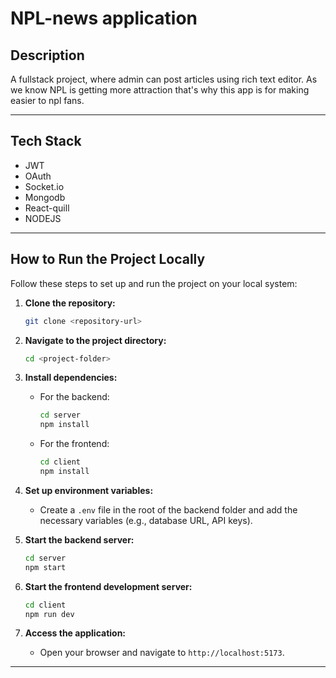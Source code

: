 # NPL-news application

## Description
A fullstack project, where admin can post articles using rich text editor. As we know NPL is getting more attraction that's why this app is for making easier to npl fans.

---

## Tech Stack
- JWT
- OAuth
- Socket.io
- Mongodb
- React-quill
- NODEJS

---

## How to Run the Project Locally

Follow these steps to set up and run the project on your local system:

1. **Clone the repository:**
   ```bash
   git clone <repository-url>
   ```

2. **Navigate to the project directory:**
   ```bash
   cd <project-folder>
   ```

3. **Install dependencies:**
   - For the backend:
     ```bash
     cd server
     npm install
     ```
   - For the frontend:
     ```bash
     cd client
     npm install
     ```

4. **Set up environment variables:**
   - Create a `.env` file in the root of the backend folder and add the necessary variables (e.g., database URL, API keys).

5. **Start the backend server:**
   ```bash
   cd server
   npm start
   ```

6. **Start the frontend development server:**
   ```bash
   cd client
   npm run dev
   ```

7. **Access the application:**
   - Open your browser and navigate to `http://localhost:5173`.

---

